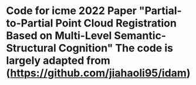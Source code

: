 # Code for icme 2022 Paper "Partial-to-Partial Point Cloud Registration Based on Multi-Level Semantic-Structural Cognition" The code is largely adapted from  (https://github.com/jiahaoli95/idam)


